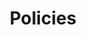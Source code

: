 ---
title: Policies
description: "Policy documentation for NGINX Management Suite API Connectivity Manager."
weight: 100
draft: false
---